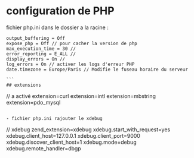 # configuration de PHP
fichier php.ini dans le dossier a la racine : 
````
output_buffering = Off
expose_php = Off // pour cacher la version de php 
max_execution_time = 30 // 
error_reporting = E_ALL // 
display_errors = On //
log_errors = On // activer les logs d'erreur PHP
date.timezone = Europe/Paris // Modifie le fuseau horaire du serveur

```
## extensions 
````
// a activé
extension=curl
extension=intl
extension=mbstring
extension=pdo_mysql
```

- fichier php.ini rajouter le xdebug
```
// xdebug
zend_extension=xdebug
xdebug.start_with_request=yes
xdebug.client_host=127.0.0.1
xdebug.client_port=9000
xdebug.discover_client_host=1
xdebug.mode=debug
xdebug.remote_handler=dbgp
```